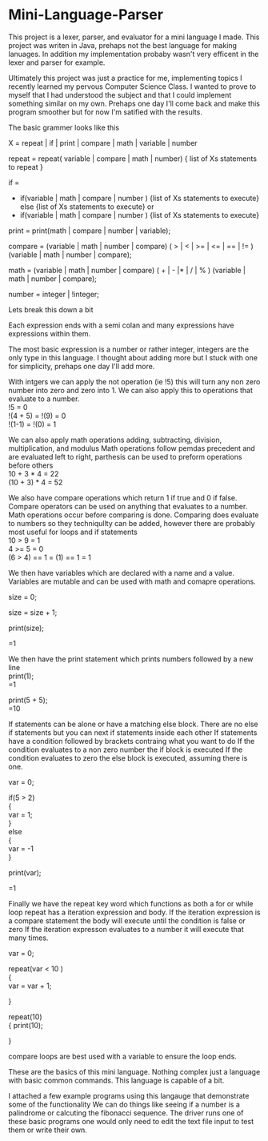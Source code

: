 # Mini-Language-Parser

This project is a lexer, parser, and evaluator for a mini language I made. 
This project was writen in Java, prehaps not the best language for making lanuages.
In addition my implementation probaby wasn't very efficent in the lexer and parser for example.

Ultimately this project was just a practice for me, implementing topics I recently learned my pervous Computer Science Class.
I wanted to prove to myself that I had understood the subject and that I could implement something similar on my own.
Prehaps one day I'll come back and make this program smoother but for now I'm satified with the results.



The basic grammer looks like this

X = repeat | if | print | compare | math | variable | number

repeat = repeat( variable | compare | math | number) { list of Xs statements to repeat }

if = 
  - if(variable | math | compare | number ) {list of Xs statements to execute} else {list of Xs statements to execute} or
  - if(variable | math | compare | number ) {list of Xs statements to execute}

print = print(math | compare | number | variable);

compare = (variable | math | number | compare) ( > | < | >= | <= | == | != ) (variable | math | number | compare);

math = (variable | math | number | compare) ( + | - |* | / | % ) (variable | math | number | compare);
 
number = integer | !integer;
 


Lets break this down a bit

Each expression ends with a semi colan and many expressions have expressions within them.


The most basic expression is a number or rather integer, integers are the only type in this language. 
I thought about adding more but I stuck with one for simplicity, prehaps one day I'll add more.


With intgers we can apply the not operation (ie !5) this will turn any non zero number into zero and zero into 1. We can also apply this to operations that evaluate to a number.<br />
!5 = 0<br />
!(4 + 5) = !(9) = 0<br />
!(1-1) = !(0) = 1<br />


We can also apply math operations adding, subtracting, division, multiplication, and modulus
Math operations follow pemdas precedent and are evaluated left to right, parthesis can be used to preform operations before others<br />
10 + 3 * 4 = 22<br />
(10 + 3) * 4 = 52<br />


We also have compare operations which return 1 if true and 0 if false. 
Compare operators can be used on anything that evaluates to a number. 
Math operations occur before comparing is done.
Comparing does evaluate to numbers so they techniqullty can be added, however there are probably most useful for loops and if statements<br />
10 > 9 = 1<br />
4 >= 5 = 0<br />
(6 > 4) == 1 = (1) == 1 = 1<br />


We then have variables which are declared with a name and a value.
Variables are mutable and can be used with math and comapre operations.<br />

size = 0;<br />

size = size + 1;<br />

print(size);<br />

=1<br />



We then have the print statement which prints numbers followed by a new line<br />
print(1); <br />
=1<br />

print(5 + 5); <br />
=10<br />


If statements can be alone or have a matching else block. 
There are no else if statements but you can next if statements inside each other
If statements have a condition followed by brackets contraing what you want to do
If the condition evaluates to a non zero number the if block is executed 
If the condition evaluates to zero the else block is executed, assuming there is one.<br />

var = 0;<br />

if(5 > 2)<br />
{<br />
  var = 1;<br />
}<br />
else<br />
{<br />
  var = -1<br />
}<br />

print(var);<br />

=1<br />


Finally we have the repeat key word which functions as both a for or while loop
repeat has a iteration expression and body.
If the iteration expression is a compare statement the body will execute until the condition is false or zero
If the iteration expresson evaluates to a number it will execute that many times.<br />

var = 0;<br />

repeat(var < 10 )<br />
{<br />
  var = var + 1;<br />
  
}<br />


repeat(10)<br />
{
  print(10);<br />

}<br />

compare loops are best used with a variable to ensure the loop ends.



These are the basics of this mini language. 
Nothing complex just a language with basic common commands. 
This language is capable of a bit.

I attached a few example programs using this langauge that demonstrate some of the functionality
We can do things like seeing if a number is a palindrome or calcuting the fibonacci sequence.
The driver runs one of these basic programs one would only need to edit the text file input to test them or write their own.




